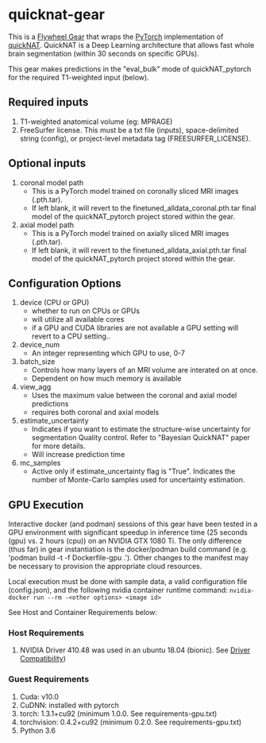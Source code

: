 # quicknat-gear
This is a [Flywheel Gear](https://github.com/flywheel-io/gears/tree/master/spec) that wraps the [PyTorch](https://github.com/ai-med/quickNAT_pytorch) implementation of [quickNAT](https://github.com/ai-med/QuickNATv2). QuickNAT is a Deep Learning architecture that allows fast whole brain segmentation (within 30 seconds on specific GPUs).

This gear makes predictions in the "eval_bulk" mode of quickNAT_pytorch for the required T1-weighted input (below).  

## Required inputs

1. T1-weighted anatomical volume (eg: MPRAGE)
2. FreeSurfer license. This must be a txt file (inputs), space-delimited string (config), or project-level metadata tag (FREESURFER_LICENSE).

## Optional inputs

1. coronal model path
    * This is a PyTorch model trained on coronally sliced MRI images (.pth.tar).
    * If left blank, it will revert to the finetuned_alldata_coronal.pth.tar final model of the quickNAT_pytorch project stored within the gear.
2. axial model path
    * This is a PyTorch model trained on axially sliced MRI images (.pth.tar).
    * If left blank, it will revert to the finetuned_alldata_axial.pth.tar final model of the quickNAT_pytorch project stored within the gear.

## Configuration Options

1. device (CPU or GPU)
    * whether to run on CPUs or GPUs
    * will utilize all available cores
    * if a GPU and CUDA libraries are not available a GPU setting will revert to a CPU setting..
2. device_num
    * An integer representing which GPU to use, 0-7
3. batch_size
    * Controls how many layers of an MRI volume are interated on at once.
    * Dependent on how much memory is available
4. view_agg
    * Uses the maximum value between the coronal and axial model predictions
    * requires both coronal and axial models
5. estimate_uncertainty
    * Indicates if you want to estimate the structure-wise uncertainty for segmentation Quality control. Refer to "Bayesian QuickNAT" paper for more details.
    * Will increase prediction time 
6. mc_samples
    * Active only if estimate_uncertainty flag is "True". Indicates the number of Monte-Carlo samples used for uncertainty estimation.


## GPU Execution

Interactive docker (and podman) sessions of this gear have been tested in a GPU environment with significant speedup in inference time (25 seconds (gpu) vs. 2 hours (cpu)) on an NVIDIA GTX 1080 Ti.  The only difference (thus far) in gear instantiation is the docker/podman build command (e.g. 'podman build -t <Tag> -f Dockerfile-gpu .'). Other changes to the manifest may be necessary to provision the appropriate cloud resources.

Local execution must be done with sample data, a valid configuration file (config.json), and the following nvidia container runtime command:
``nvidia-docker run --rm -<other options> <image id>``

See Host and Container Requirements below:

### Host Requirements

1. NVIDIA Driver 410.48 was used in an ubuntu 18.04 (bionic). See [Driver Compatibility](https://docs.nvidia.com/deploy/cuda-compatibility/#binary-compatibility))

### Guest Requirements

1. Cuda: v10.0
2. CuDNN: installed with pytorch
3. torch: 1.3.1+cu92 (minimum 1.0.0. See requirements-gpu.txt)
4. torchvision: 0.4.2+cu92 (minimum 0.2.0. See requirements-gpu.txt)
5. Python 3.6